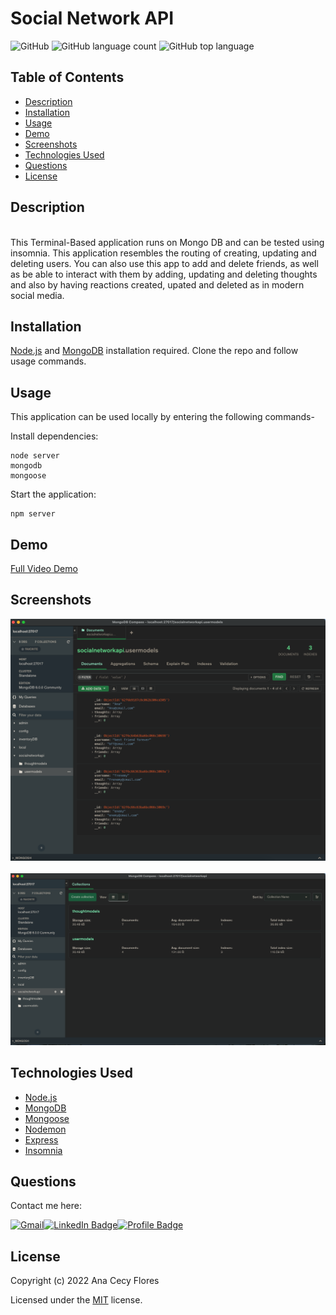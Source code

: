 # Social Network API
![GitHub](https://img.shields.io/github/license/anacecyflores1/SocialNetworkAPI)
![GitHub language count](https://img.shields.io/github/languages/count/anacecyflores1/SocialNetworkAPI)
![GitHub top language](https://img.shields.io/github/languages/top/anacecyflores1/SocialNetworkAPI)

## Table of Contents

- [Description](#description)
- [Installation](#installation)
- [Usage](#usage)
- [Demo](#demo)
- [Screenshots](#screenshots)
- [Technologies Used](#technologies-used)
- [Questions](#questions)
- [License](#license)

## Description

<br> This Terminal-Based application runs on Mongo DB and can be tested using insomnia. This application resembles the routing of creating, updating and deleting users. You can also use this app to add and delete friends, as well as be able to interact with them by adding, updating and deleting thoughts and also by having reactions created, upated and deleted as in modern social media.

## Installation

[Node.js](https://nodejs.org/en/) and [MongoDB](https://www.mongodb.com/) installation required. Clone the repo and follow usage commands.

## Usage

This application can be used locally by entering the following commands-

Install dependencies:

```
node server
mongodb
mongoose
```

Start the application:

```
npm server
```

## Demo

[Full Video Demo](https://drive.google.com/file/d/139oiU87op0JWTWEcpZ2uTZM7kZVQP10u/view)

## Screenshots

<img src="/assets/mongo.png" alt="Mongo Compass #1 " title="Mongo Compass DB">
<br>
<br>
<img src="/assets/mongodb.png" alt="Mongo Compass #2 " title="Mongo Compass DB">

## Technologies Used

- [Node.js](https://nodejs.org/en/)
- [MongoDB](https://www.mongodb.com/)
- [Mongoose](https://www.npmjs.com/package/mongoose)
- [Nodemon](https://www.npmjs.com/package/nodemon)
- [Express](https://expressjs.com/)
- [Insomnia](https://insomnia.rest/)

## Questions
Contact me here:

<a href="mailto: anacecyflores1@gmail.com"><img src="https://img.shields.io/badge/Gmail-D14836?style=for-the-badge&logo=gmail&logoColor=white&color=071A2C" alt="Gmail"/></a><a href="https://www.linkedin.com/in/anacecyflores/"><img src="https://img.shields.io/badge/LinkedIn-blue?style=for-the-badge&logo=linkedin&logoColor=white&color=071A2C" alt="LinkedIn Badge"/></a><a href="https://cecy-professional-portfolio.herokuapp.com/" target="_blank"><img src="https://img.shields.io/badge/Profile-430098?style=for-the-badge&logo=heroku&logoColor=white&color=071A2C" alt="Profile Badge"/></a>

## License

Copyright (c) 2022 Ana Cecy Flores

Licensed under the [MIT](LICENSE) license.

